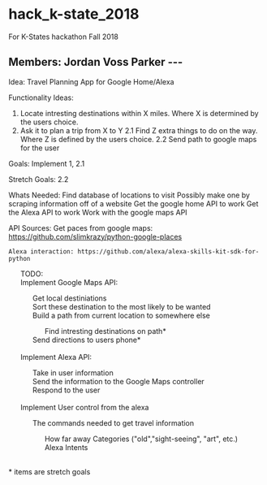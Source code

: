 # hack_k-state_2018
For K-States hackathon Fall 2018

Members:
Jordan Voss
Parker ---
----

Idea: Travel Planning App for Google Home/Alexa
  
Functionality Ideas:
  1. Locate intresting destinations within X miles. Where X is determined by the users choice.
  2. Ask it to plan a trip from X to Y
    2.1 Find Z extra things to do on the way. Where Z is defined by the users choice.
    2.2 Send path to google maps for the user
    
  Goals:
    Implement 1, 2.1
    
  Stretch Goals:
    2.2
    
  Whats Needed:
    Find database of locations to visit
      Possibly make one by scraping information off of a website
    Get the google home API to work
      Get the Alexa API to work
    Work with the google maps API
    
    
    
  API Sources:
    Get paces from google maps: https://github.com/slimkrazy/python-google-places
    
    Alexa interaction: https://github.com/alexa/alexa-skills-kit-sdk-for-python
   
   
<ul>
  <ls>TODO:  </ls></br>
  <ls>Implement Google Maps API:</ls></br>
    <ul><ls>Get local destiniations</ls></br>
      <ls>Sort these destination to the most likely to be wanted</ls></br>
      <ls>Build a path from current location to somewhere else  </ls></br>
        <ul><ls>Find intresting destinations on path*  </ls></ul>
      <ls>Send directions to users phone*</ls></ul></br>
    <ls>Implement Alexa API:  </ls></br>
      <ul><ls>Take in user information </ls> </br>
      <ls>Send the information to the Google Maps controller </ls></br> 
      <ls>Respond to the user </ls></ul> </br>
    <ls>Implement User control from the alexa  </ls></br>
      <ul><ls>The commands needed to get travel information  </ls></br>
        <ul><ls>How far away  </ls>
        <ls>Categories ("old","sight-seeing", "art", etc.)  </ls>  </br>
        <ls>Alexa Intents  </ls></ul></br>
      </ul>
</ul>  
  * items are stretch goals  
  
  
